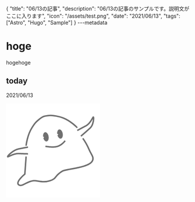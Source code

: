 {
  "title": "06/13の記事",
  "description": "06/13の記事のサンプルです。説明文がここに入ります",
  "icon": "/assets/test.png",
  "date": "2021/06/13",
  "tags": ["Astro", "Hugo", "Sample"]
}
---metadata

# hoge
hogehoge

## today
2021/06/13

![img](/assets/test.png)